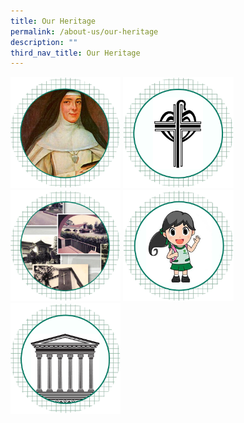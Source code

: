 ```yaml
---
title: Our Heritage
permalink: /about-us/our-heritage
description: ""
third_nav_title: Our Heritage
---
```

<a href="/about-us/our-heritage/our-foundress"><img style="width: 35%;" src="/images/heri5.png" /></a>
<a href="/about-us/our-heritage/good-shepherd-order"><img style="width: 35%;" src="/images/heri4.png" /></a>
<a href="/about-us/our-heritage/history-of-marymount"><img style="width: 35%;" src="/images/heri2.png" /></a>
<a href="/about-us/our-heritage/daughters-of-marymount"><img style="width: 35%;" src="/images/heri1.png" /></a>
<a href="/about-us/our-heritage/pillars-of-strengths"><img style="width: 35%;" src="/images/heri3.png" /></a>
